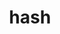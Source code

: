 ---
category: 4-letters
denotation: null
name: hash
reference_link: https://www.etymonline.com/word/hash
root_language: null
root_name: null
title: hash
type: free
word_sums:
- respelling: hash
  sum: 'Hash + '
---